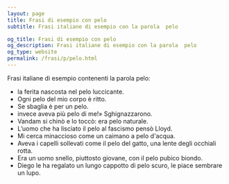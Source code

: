```yaml
---
layout: page
title: Frasi di esempio con pelo 
subtitle: Frasi italiane di esempio con la parola  pelo

og_title: Frasi di esempio con pelo 
og_description: Frasi italiane di esempio con la parola  pelo
og_type: website
permalink: /frasi/p/pelo.html
---
```


Frasi italiane di esempio contenenti la parola pelo:


- la ferita nascosta nel pelo luccicante.
- Ogni pelo del mio corpo è ritto.
- Se sbaglia è per un pelo.
- invece aveva più pelo di me!» Sghignazzarono.
- Vandam si chinò e lo toccò: era pelo naturale.
- L’uomo che ha lisciato il pelo al fascismo pensò Lloyd.
- Mi cerca minaccioso come un caimano a pelo d'acqua.
- Aveva i capelli sollevati come il pelo del gatto, una lente degli occhiali rotta.
- Era un uomo snello, piuttosto giovane, con il pelo pubico biondo.
- Diego le ha regalato un lungo cappotto di pelo scuro, le piace sembrare un lupo.
